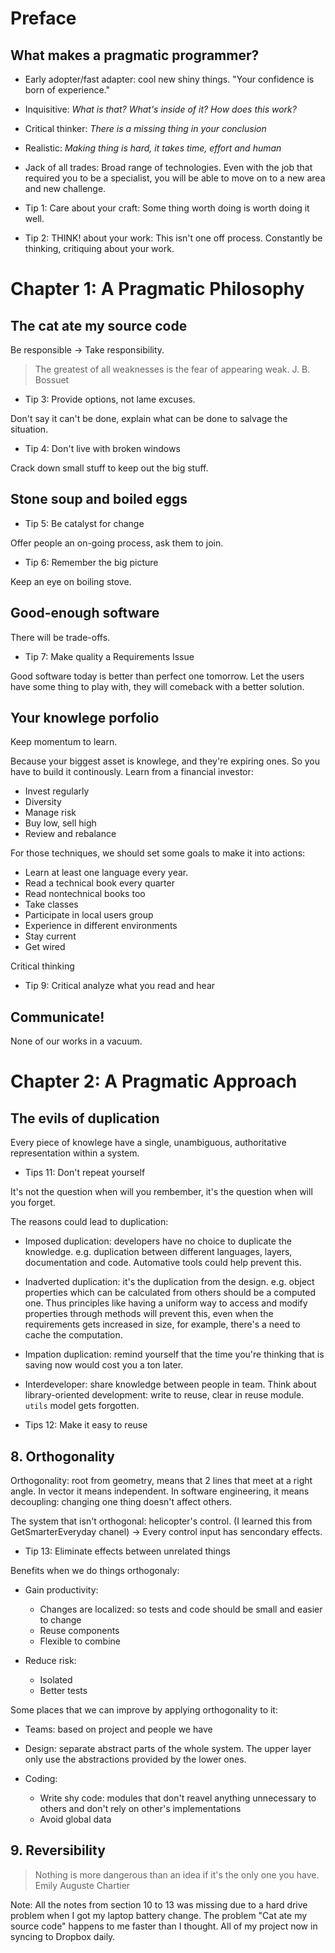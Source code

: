 # Preface

## What makes a pragmatic programmer?

- Early adopter/fast adapter: cool new shiny things. "Your confidence is born of experience."
- Inquisitive: _What is that?_ _What's inside of it?_ _How does this work?_
- Critical thinker: _There is a missing thing in your conclusion_
- Realistic: _Making thing is hard, it takes time, effort and human_
- Jack of all trades: Broad range of technologies. Even with the job that required you to be a
  specialist, you will be able to move on to a new area and new challenge.

- Tip 1: Care about your craft: Some thing worth doing is worth doing it well.

- Tip 2: THINK! about your work: This isn't one off process. Constantly be thinking, critiquing
  about your work.


# Chapter 1: A Pragmatic Philosophy


## The cat ate my source code

Be responsible -> Take responsibility.

> The greatest of all weaknesses is the fear of appearing weak.
> J. B. Bossuet

- Tip 3: Provide options, not lame excuses.

Don't say it can't be done, explain what can be done to salvage the situation.

- Tip 4: Don't live with broken windows

Crack down small stuff to keep out the big stuff.


## Stone soup and boiled eggs

- Tip 5: Be catalyst for change

Offer people an on-going process, ask them to join.

- Tip 6: Remember the big picture

Keep an eye on boiling stove.


## Good-enough software

There will be trade-offs.

- Tip 7: Make quality a Requirements Issue

Good software today is better than perfect one tomorrow. Let the users have some thing to play with,
they will comeback with a better solution.


## Your knowlege porfolio

Keep momentum to learn.

Because your biggest asset is knowlege, and they're expiring ones. So you have to build it
continously. Learn from a financial investor:

- Invest regularly
- Diversity
- Manage risk
- Buy low, sell high
- Review and rebalance

For those techniques, we should set some goals to make it into actions:

- Learn at least one language every year.
- Read a technical book every quarter
- Read nontechnical books too
- Take classes
- Participate in local users group
- Experience in different environments
- Stay current
- Get wired

Critical thinking

- Tip 9: Critical analyze what you read and hear


## Communicate!

None of our works in a vacuum.


# Chapter 2: A Pragmatic Approach


## The evils of duplication

Every piece of knowlege have a single, unambiguous, authoritative representation within a system.

- Tips 11: Don't repeat yourself

It's not the question when will you rembember, it's the question when will you forget.

The reasons could lead to duplication:

- Imposed duplication: developers have no choice to duplicate the knowledge. e.g. duplication
  between different languages, layers, documentation and code. Automative tools could help prevent
  this.

- Inadverted duplication: it's the duplication from the design. e.g. object properties which can be
  calculated from others should be a computed one. Thus principles like having a uniform way to
  access and modify properties through methods will prevent this, even when the requirements gets
  increased in size, for example, there's a need to cache the computation.

- Impation duplication: remind yourself that the time you're thinking that is saving now would cost
  you a ton later.

- Interdeveloper: share knowledge between people in team. Think about library-oriented development:
  write to reuse, clear in reuse module. `utils` model gets forgotten.

- Tips 12: Make it easy to reuse

## 8. Orthogonality

Orthogonality: root from geometry, means that 2 lines that meet at a right angle. In vector it means
independent. In software engineering, it means decoupling: changing one thing doesn't affect others.

The system that isn't orthogonal: helicopter's control. (I learned this from GetSmarterEveryday
chanel) -> Every control input has sencondary effects.

- Tip 13: Eliminate effects between unrelated things

Benefits when we do things orthogonaly:

- Gain productivity: 

    - Changes are localized: so tests and code should be small and easier to change
    - Reuse components
    - Flexible to combine

- Reduce risk:

    - Isolated
    - Better tests

Some places that we can improve by applying orthogonality to it:

- Teams: based on project and people we have
- Design: separate abstract parts of the whole system. The upper layer only use the abstractions
  provided by the lower ones.

- Coding:

    - Write shy code: modules that don't reavel anything unnecessary to others and don't rely on
      other's implementations
    - Avoid global data

## 9. Reversibility

> Nothing is more dangerous than an idea if it's the only one you have.
> Emily Auguste Chartier

Note: All the notes from section 10 to 13 was missing due to a hard drive problem when I got my
laptop battery change. The problem "Cat ate my source code" happens to me faster than I thought. All
of my project now in syncing to Dropbox daily.

















